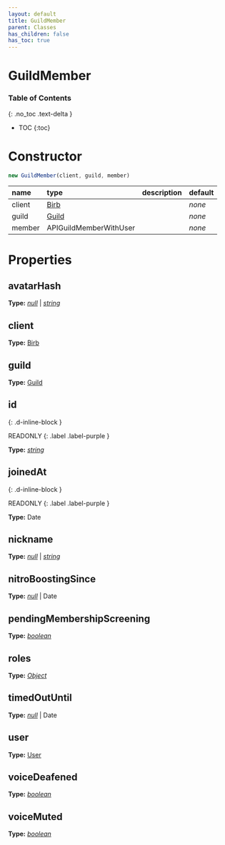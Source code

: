 ```yaml
---
layout: default
title: GuildMember
parent: Classes
has_children: false
has_toc: true
---
```


# GuildMember
### Table of Contents
{: .no_toc .text-delta }

- TOC
{:toc}
# Constructor
```js
new GuildMember(client, guild, member)
```

| name | type | description | default |
|:-----|:-----|:------------|:--------|
| client | [Birb](/classes/Birb) |   | *none* |
| guild | [Guild](/classes/Guild) |   | *none* |
| member | APIGuildMemberWithUser |   | *none* |

# Properties
## avatarHash
**Type:** *[null](https://developer.mozilla.org/en-US/docs/Web/JavaScript/Reference/Global_Objects/null)* \| *[string](https://developer.mozilla.org/en-US/docs/Web/JavaScript/Reference/Global_Objects/string)*

## client
**Type:** [Birb](/classes/Birb)

## guild
**Type:** [Guild](/classes/Guild)

## id
{: .d-inline-block }

READONLY
{: .label .label-purple }

**Type:** *[string](https://developer.mozilla.org/en-US/docs/Web/JavaScript/Reference/Global_Objects/string)*

## joinedAt
{: .d-inline-block }

READONLY
{: .label .label-purple }

**Type:** Date

## nickname
**Type:** *[null](https://developer.mozilla.org/en-US/docs/Web/JavaScript/Reference/Global_Objects/null)* \| *[string](https://developer.mozilla.org/en-US/docs/Web/JavaScript/Reference/Global_Objects/string)*

## nitroBoostingSince
**Type:** *[null](https://developer.mozilla.org/en-US/docs/Web/JavaScript/Reference/Global_Objects/null)* \| Date

## pendingMembershipScreening
**Type:** *[boolean](https://developer.mozilla.org/en-US/docs/Web/JavaScript/Reference/Global_Objects/boolean)*

## roles
**Type:** *[Object](https://developer.mozilla.org/en-US/docs/Web/JavaScript/Reference/Global_Objects/Object)*

## timedOutUntil
**Type:** *[null](https://developer.mozilla.org/en-US/docs/Web/JavaScript/Reference/Global_Objects/null)* \| Date

## user
**Type:** [User](/classes/User)

## voiceDeafened
**Type:** *[boolean](https://developer.mozilla.org/en-US/docs/Web/JavaScript/Reference/Global_Objects/boolean)*

## voiceMuted
**Type:** *[boolean](https://developer.mozilla.org/en-US/docs/Web/JavaScript/Reference/Global_Objects/boolean)*

